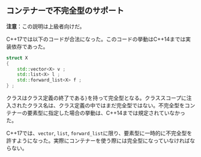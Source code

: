 ## コンテナーで不完全型のサポート

__注意__：この説明は上級者向けだ。

C++17では以下のコードが合法になった。このコードの挙動はC++14までは実装依存であった。

~~~cpp
struct X
{
    std::vector<X> v ;
    std::list<X> l ;
    std::forward_list<X> f ;
} ;
~~~

クラスはクラス定義の終了である`}`を持って完全型となる。クラススコープに注入されたクラス名は、クラス定義の中ではまだ完全型ではない。不完全型をコンテナーの要素型に指定した場合の挙動は、C++14までは規定されていなかった。

C++17では、`vector`, `list`, `forward_list`に限り、要素型に一時的に不完全型を許すようになった。実際にコンテナーを使う際には完全型になっていなければならない。
